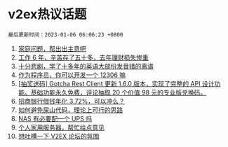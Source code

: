 # v2ex热议话题

`最后更新时间：2023-01-06 06:06:23 +0800`

1. [家庭问题，帮出出主意吧](https://www.v2ex.com/t/906669)
1. [工作 6 年，辛苦存了五十多，去年理财损失惨重](https://www.v2ex.com/t/906733)
1. [十分悲剧，学了十多年的英语大部份发音错的离谱](https://www.v2ex.com/t/906722)
1. [作为程序员，你可以开发一个 12306 嘛](https://www.v2ex.com/t/906691)
1. [[抽奖送码] Gotcha Rest Client 更新 1.6.0 版本，实现了完整的 API 设计功能。基础功能永久免费，评论抽取 20 个价值 98 元的专业版兑换码。](https://www.v2ex.com/t/906718)
1. [招商银行借钱年化 3.72%，可以冲么？](https://www.v2ex.com/t/906665)
1. [如何避免屎山代码，理论上可行的思路](https://www.v2ex.com/t/906667)
1. [NAS 有必要配一个 UPS 吗](https://www.v2ex.com/t/906654)
1. [个人家用服务器，帮忙给点意见](https://www.v2ex.com/t/906683)
1. [想吐槽一下 V2EX 论坛的氛围](https://www.v2ex.com/t/906841)

